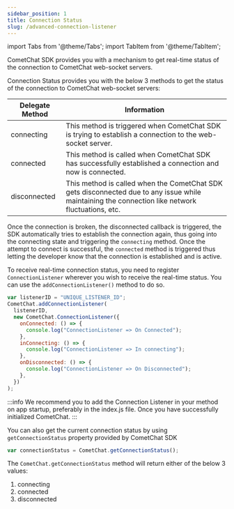 ```yaml
---
sidebar_position: 1
title: Connection Status
slug: /advanced-connection-listener
---
```


import Tabs from '@theme/Tabs';
import TabItem from '@theme/TabItem';

CometChat SDK provides you with a mechanism to get real-time status of the connection to CometChat web-socket servers.

Connection Status provides you with the below 3 methods to get the status of the connection to CometChat web-socket servers:

| Delegate Method | Information                                                                                                                                      |
| --------------- | ------------------------------------------------------------------------------------------------------------------------------------------------ |
| connecting      | This method is triggered when CometChat SDK is trying to establish a connection to the web-socket server.                                        |
| connected       | This method is called when CometChat SDK has successfully established a connection and now is connected.                                         |
| disconnected    | This method is called when the CometChat SDK gets disconnected due to any issue while maintaining the connection like network fluctuations, etc. |

Once the connection is broken, the disconnected callback is triggered, the SDK automatically tries to establish the connection again, thus going into the connecting state and triggering the `connecting` method. Once the attempt to connect is successful, the `connected` method is triggered thus letting the developer know that the connection is established and is active.

To receive real-time connection status, you need to register `ConnectionListener` wherever you wish to receive the real-time status. You can use the `addConnectionListener()` method to do so.

<Tabs>
<TabItem value="Javascript" label="Javascript">

```javascript
var listenerID = "UNIQUE_LISTENER_ID";
CometChat.addConnectionListener(
  listenerID,
  new CometChat.ConnectionListener({
    onConnected: () => {
      console.log("ConnectionListener => On Connected");
    },
    inConnecting: () => {
      console.log("ConnectionListener => In connecting");
    },
    onDisconnected: () => {
      console.log("ConnectionListener => On Disconnected");
    },
  })
);
```

</TabItem>
</Tabs>

:::info
We recommend you to add the Connection Listener in your method on app startup, preferably in the index.js file. Once you have successfully initialized CometChat.
:::

You can also get the current connection status by using `getConnectionStatus` property provided by CometChat SDK

<Tabs>
<TabItem value="Javascript" label="Javascript">

```javascript
var connectionStatus = CometChat.getConnectionStatus();
```

</TabItem>
</Tabs>

The `CometChat.getConnectionStatus` method will return either of the below 3 values:

1. connecting
2. connected
3. disconnected
